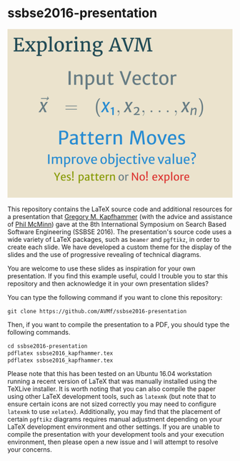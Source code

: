 # ssbse2016-presentation

![Sample of the SSBSE 2016 Tool Presentation](ssbse2016_kapfhammer.png)

This repository contains the LaTeX source code and additional resources for a
presentation that [Gregory M.
Kapfhammer](http://www.cs.allegheny.edu/sites/gkapfham/) (with the advice and
assistance of [Phil McMinn](http://mcminn.io)) gave at the 8th International
Symposium on Search Based Software Engineering (SSBSE 2016). The
presentation's source code uses a wide variety of LaTeX packages, such as
`beamer` and `pgftikz`, in order to create each slide. We have developed a
custom theme for the display of the slides and the use of progressive revealing
of technical diagrams.

You are welcome to use these slides as inspiration for your own presentation.
If you find this example useful, could I trouble you to star this repository
and then acknowledge it in your own presentation slides?

You can type the following command if you want to clone this repository:

```shell
git clone https://github.com/AVMf/ssbse2016-presentation
```

Then, if you want to compile the presentation to a PDF, you should type the
following commands.

```shell
cd ssbse2016-presentation
pdflatex ssbse2016_kapfhammer.tex
pdflatex ssbse2016_kapfhammer.tex
```

Please note that this has been tested on an Ubuntu 16.04 workstation running a
recent version of LaTeX that was manually installed using the TeXLive
installer. It is worth noting that you can also compile the paper using other
LaTeX development tools, such as `latexmk` (but note that to ensure certain
icons are not sized correctly you may need to configure `latexmk` to use
`xelatex`). Additionally, you may find that the placement of certain `pgftikz`
diagrams requires manual adjustment depending on your LaTeX development
environment and other settings. If you are unable to compile the presentation
with your development tools and your execution environment, then please open a
new issue and I will attempt to resolve your concerns.
